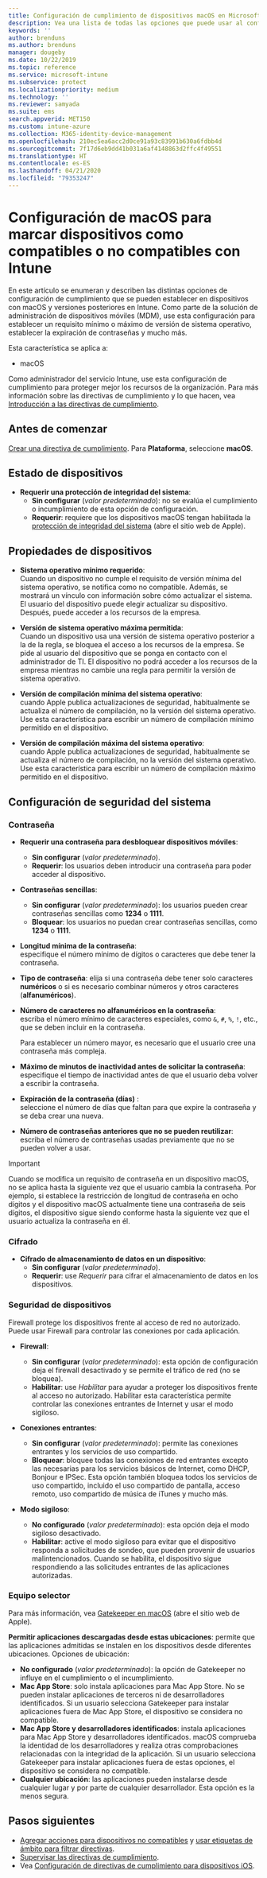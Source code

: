 ```yaml
---
title: Configuración de cumplimiento de dispositivos macOS en Microsoft Intune - Azure | Microsoft Docs
description: Vea una lista de todas las opciones que puede usar al configurar el cumplimiento de dispositivos macOS en Microsoft Intune. Se necesitan las opciones de Apple de protección de integridad del sistema, establecer restricciones de contraseña, requerir un firewall, permitir el equipo selector y mucho más.
keywords: ''
author: brenduns
ms.author: brenduns
manager: dougeby
ms.date: 10/22/2019
ms.topic: reference
ms.service: microsoft-intune
ms.subservice: protect
ms.localizationpriority: medium
ms.technology: ''
ms.reviewer: samyada
ms.suite: ems
search.appverid: MET150
ms.custom: intune-azure
ms.collection: M365-identity-device-management
ms.openlocfilehash: 210ec5ea6acc2d0ce91a93c83991b630a6fdbb4d
ms.sourcegitcommit: 7f17d6eb9dd41b031a6af4148863d2ffc4f49551
ms.translationtype: HT
ms.contentlocale: es-ES
ms.lasthandoff: 04/21/2020
ms.locfileid: "79353247"
---
```

# <a name="macos-settings-to-mark-devices-as-compliant-or-not-compliant-using-intune"></a>Configuración de macOS para marcar dispositivos como compatibles o no compatibles con Intune

En este artículo se enumeran y describen las distintas opciones de configuración de cumplimiento que se pueden establecer en dispositivos con macOS y versiones posteriores en Intune. Como parte de la solución de administración de dispositivos móviles (MDM), use esta configuración para establecer un requisito mínimo o máximo de versión de sistema operativo, establecer la expiración de contraseñas y mucho más.

Esta característica se aplica a:

- macOS

Como administrador del servicio Intune, use esta configuración de cumplimiento para proteger mejor los recursos de la organización. Para más información sobre las directivas de cumplimiento y lo que hacen, vea [Introducción a las directivas de cumplimiento](device-compliance-get-started.md).

## <a name="before-you-begin"></a>Antes de comenzar

[Crear una directiva de cumplimiento](create-compliance-policy.md#create-the-policy). Para **Plataforma**, seleccione **macOS**.

## <a name="device-health"></a>Estado de dispositivos

- **Requerir una protección de integridad del sistema**:  
  - **Sin configurar** (*valor predeterminado*): no se evalúa el cumplimiento o incumplimiento de esta opción de configuración.
  - **Requerir**: requiere que los dispositivos macOS tengan habilitada la [protección de integridad del sistema](https://support.apple.com/HT204899) (abre el sitio web de Apple).  

## <a name="device-properties"></a>Propiedades de dispositivos

- **Sistema operativo mínimo requerido**:  
  Cuando un dispositivo no cumple el requisito de versión mínima del sistema operativo, se notifica como no compatible. Además, se mostrará un vínculo con información sobre cómo actualizar el sistema. El usuario del dispositivo puede elegir actualizar su dispositivo. Después, puede acceder a los recursos de la empresa.

- **Versión de sistema operativo máxima permitida**:  
  Cuando un dispositivo usa una versión de sistema operativo posterior a la de la regla, se bloquea el acceso a los recursos de la empresa. Se pide al usuario del dispositivo que se ponga en contacto con el administrador de TI. El dispositivo no podrá acceder a los recursos de la empresa mientras no cambie una regla para permitir la versión de sistema operativo.

- **Versión de compilación mínima del sistema operativo**:  
  cuando Apple publica actualizaciones de seguridad, habitualmente se actualiza el número de compilación, no la versión del sistema operativo. Use esta característica para escribir un número de compilación mínimo permitido en el dispositivo.

- **Versión de compilación máxima del sistema operativo**:  
  cuando Apple publica actualizaciones de seguridad, habitualmente se actualiza el número de compilación, no la versión del sistema operativo. Use esta característica para escribir un número de compilación máximo permitido en el dispositivo.

## <a name="system-security-settings"></a>Configuración de seguridad del sistema

### <a name="password"></a>Contraseña

- **Requerir una contraseña para desbloquear dispositivos móviles**:  
  - **Sin configurar** (*valor predeterminado*).
  - **Requerir**: los usuarios deben introducir una contraseña para poder acceder al dispositivo.

- **Contraseñas sencillas**:  
  - **Sin configurar** (*valor predeterminado*): los usuarios pueden crear contraseñas sencillas como **1234** o **1111**.
  - **Bloquear**: los usuarios no puedan crear contraseñas sencillas, como **1234** o **1111**.

- **Longitud mínima de la contraseña**:  
  especifique el número mínimo de dígitos o caracteres que debe tener la contraseña.

- **Tipo de contraseña**: elija si una contraseña debe tener solo caracteres **numéricos** o si es necesario combinar números y otros caracteres (**alfanuméricos**).

- **Número de caracteres no alfanuméricos en la contraseña**:  
  escriba el número mínimo de caracteres especiales, como `&`, `#`, `%`, `!`, etc., que se deben incluir en la contraseña.

  Para establecer un número mayor, es necesario que el usuario cree una contraseña más compleja.

- **Máximo de minutos de inactividad antes de solicitar la contraseña**:  
  especifique el tiempo de inactividad antes de que el usuario deba volver a escribir la contraseña.

- **Expiración de la contraseña (días)** :  
  seleccione el número de días que faltan para que expire la contraseña y se deba crear una nueva.

- **Número de contraseñas anteriores que no se pueden reutilizar**:  
  escriba el número de contraseñas usadas previamente que no se pueden volver a usar.
> [!IMPORTANT]
> Cuando se modifica un requisito de contraseña en un dispositivo macOS, no se aplica hasta la siguiente vez que el usuario cambia la contraseña. Por ejemplo, si establece la restricción de longitud de contraseña en ocho dígitos y el dispositivo macOS actualmente tiene una contraseña de seis dígitos, el dispositivo sigue siendo conforme hasta la siguiente vez que el usuario actualiza la contraseña en él.

### <a name="encryption"></a>Cifrado

- **Cifrado de almacenamiento de datos en un dispositivo**:  
  - **Sin configurar** (*valor predeterminado*).
  - **Requerir**: use *Requerir* para cifrar el almacenamiento de datos en los dispositivos.

### <a name="device-security"></a>Seguridad de dispositivos

Firewall protege los dispositivos frente al acceso de red no autorizado. Puede usar Firewall para controlar las conexiones por cada aplicación. 

- **Firewall**:  
  - **Sin configurar** (*valor predeterminado*): esta opción de configuración deja el firewall desactivado y se permite el tráfico de red (no se bloquea).
  - **Habilitar**: use *Habilitar* para ayudar a proteger los dispositivos frente al acceso no autorizado. Habilitar esta característica permite controlar las conexiones entrantes de Internet y usar el modo sigiloso. 

- **Conexiones entrantes**:  
  - **Sin configurar** (*valor predeterminado*): permite las conexiones entrantes y los servicios de uso compartido.
  - **Bloquear**: bloquee todas las conexiones de red entrantes excepto las necesarias para los servicios básicos de Internet, como DHCP, Bonjour e IPSec. Esta opción también bloquea todos los servicios de uso compartido, incluido el uso compartido de pantalla, acceso remoto, uso compartido de música de iTunes y mucho más.  

- **Modo sigiloso**:  
  - **No configurado** (*valor predeterminado*): esta opción deja el modo sigiloso desactivado.
  - **Habilitar**: active el modo sigiloso para evitar que el dispositivo responda a solicitudes de sondeo, que pueden provenir de usuarios malintencionados. Cuando se habilita, el dispositivo sigue respondiendo a las solicitudes entrantes de las aplicaciones autorizadas.  

### <a name="gatekeeper"></a>Equipo selector

Para más información, vea [Gatekeeper en macOS](https://support.apple.com/HT202491) (abre el sitio web de Apple).

**Permitir aplicaciones descargadas desde estas ubicaciones**: permite que las aplicaciones admitidas se instalen en los dispositivos desde diferentes ubicaciones. Opciones de ubicación:

- **No configurado** (*valor predeterminado*): la opción de Gatekeeper no influye en el cumplimiento o el incumplimiento.  
- **Mac App Store**: solo instala aplicaciones para Mac App Store. No se pueden instalar aplicaciones de terceros ni de desarrolladores identificados. Si un usuario selecciona Gatekeeper para instalar aplicaciones fuera de Mac App Store, el dispositivo se considera no compatible.
- **Mac App Store y desarrolladores identificados**: instala aplicaciones para Mac App Store y desarrolladores identificados. macOS comprueba la identidad de los desarrolladores y realiza otras comprobaciones relacionadas con la integridad de la aplicación. Si un usuario selecciona Gatekeeper para instalar aplicaciones fuera de estas opciones, el dispositivo se considera no compatible.
- **Cualquier ubicación**: las aplicaciones pueden instalarse desde cualquier lugar y por parte de cualquier desarrollador. Esta opción es la menos segura.
 

## <a name="next-steps"></a>Pasos siguientes

- [Agregar acciones para dispositivos no compatibles](actions-for-noncompliance.md) y [usar etiquetas de ámbito para filtrar directivas](../fundamentals/scope-tags.md).
- [Supervisar las directivas de cumplimiento](compliance-policy-monitor.md).
- Vea [Configuración de directivas de cumplimiento para dispositivos iOS](compliance-policy-create-ios.md).